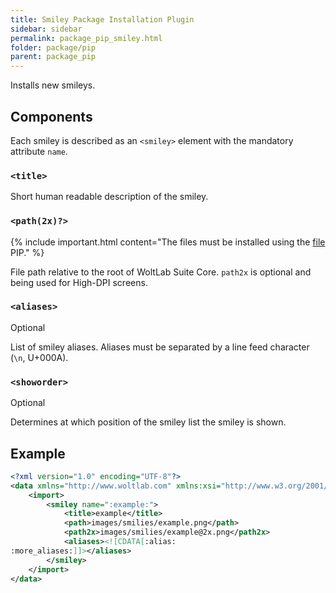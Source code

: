 ```yaml
---
title: Smiley Package Installation Plugin
sidebar: sidebar
permalink: package_pip_smiley.html
folder: package/pip
parent: package_pip
---
```


Installs new smileys.

## Components

Each smiley is described as an `<smiley>` element with the mandatory attribute `name`.

### `<title>`

Short human readable description of the smiley.

### `<path(2x)?>`

{% include important.html content="The files must be installed using the [file](package_pip_file.md) PIP." %}

File path relative to the root of WoltLab Suite Core.
`path2x` is optional and being used for High-DPI screens.

### `<aliases>`

<span class="label label-info">Optional</span>

List of smiley aliases.
Aliases must be separated by a line feed character (`\n`, U+000A).

### `<showorder>`

<span class="label label-info">Optional</span>

Determines at which position of the smiley list the smiley is shown.

## Example

```xml
<?xml version="1.0" encoding="UTF-8"?>
<data xmlns="http://www.woltlab.com" xmlns:xsi="http://www.w3.org/2001/XMLSchema-instance" xsi:schemaLocation="http://www.woltlab.com http://www.woltlab.com/XSD/2019/smiley.xsd">
	<import>
		<smiley name=":example:">
			<title>example</title>
			<path>images/smilies/example.png</path>
			<path2x>images/smilies/example@2x.png</path2x>
			<aliases><![CDATA[:alias:
:more_aliases:]]></aliases>
		</smiley>
	</import>
</data>
```
